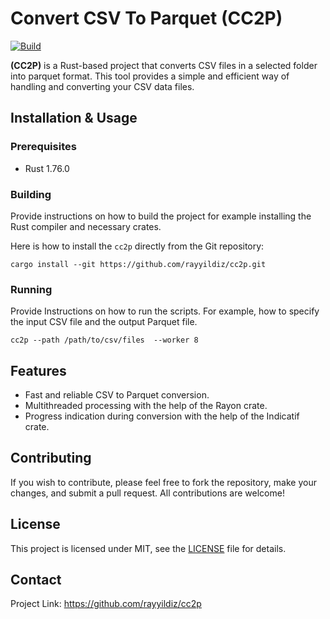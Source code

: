 # Convert CSV To Parquet (CC2P)

[![Build](https://github.com/rayyildiz/cc2p/actions/workflows/build.yaml/badge.svg)](https://github.com/rayyildiz/cc2p/actions/workflows/build.yaml)

**(CC2P)** is a Rust-based project that converts CSV files in a selected folder into parquet format. This tool provides a simple and efficient way of handling and converting your CSV data files.


## Installation & Usage

### Prerequisites

- Rust 1.76.0

### Building

Provide instructions on how to build the project for example installing the Rust compiler and necessary crates.

Here is how to install the `cc2p` directly from the Git repository:

```shell
cargo install --git https://github.com/rayyildiz/cc2p.git
```

### Running

Provide Instructions on how to run the scripts. For example, how to specify the input CSV file and the output Parquet file.

```shell
cc2p --path /path/to/csv/files  --worker 8
```

## Features

- Fast and reliable CSV to Parquet conversion.
- Multithreaded processing with the help of the Rayon crate.
- Progress indication during conversion with the help of the Indicatif crate.

## Contributing

If you wish to contribute, please feel free to fork the repository, make your changes, and submit a pull request. All contributions are welcome!

## License

This project is licensed under MIT, see the [LICENSE](LICENSE) file for details.

## Contact

Project Link: https://github.com/rayyildiz/cc2p
